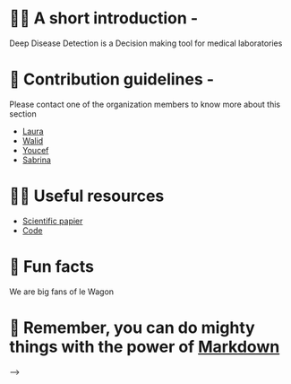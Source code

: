 # 🙋‍♀️ A short introduction - 
Deep Disease Detection is a Decision making tool for medical laboratories

# 🌈 Contribution guidelines -
Please contact one of the organization members to know more about this section
- [Laura](https://github.com/laudesire)
- [Walid](https://github.com/walid213)
- [Youcef](https://github.com/youssyml)
- [Sabrina](https://github.com/sdacelo)

# 👩‍💻 Useful resources 
- [Scientific papier](https://www.sciencedirect.com/science/article/pii/S0169260721003928?via%3Dihub#bib0024)
- [Code](https://data.mendeley.com/datasets/kxsvzhcfgs)

# 🍿 Fun facts 
We are big fans of le Wagon

# 🧙 Remember, you can do mighty things with the power of [Markdown](https://docs.github.com/github/writing-on-github/getting-started-with-writing-and-formatting-on-github/basic-writing-and-formatting-syntax)
-->
